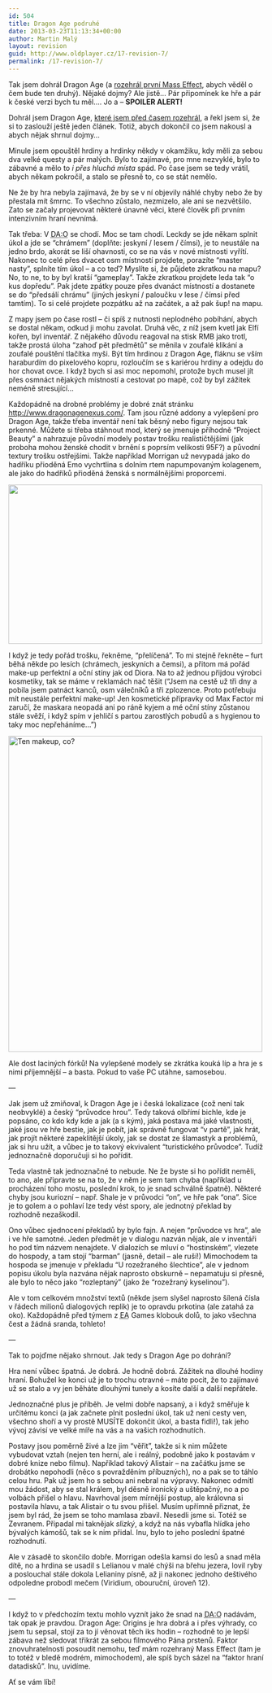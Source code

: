 ```yaml
---
id: 504
title: Dragon Age podruhé
date: 2013-03-23T11:13:34+00:00
author: Martin Malý
layout: revision
guid: http://www.oldplayer.cz/17-revision-7/
permalink: /17-revision-7/
---
```

<div>
  <p>
    Tak jsem dohrál Dragon Age (a <a href="http://www.oldplayer.cz/mass-effect/">rozehrál první Mass Effect</a>, abych věděl o čem bude ten druhý). Nějaké dojmy? Ale jistě&#8230; Pár připomínek ke hře a pár k české verzi bych tu měl&#8230;. Jo a &#8211; <strong>SPOILER ALERT!</strong>
  </p>
  
  <p>
    Dohrál jsem Dragon Age, <a href="http://www.oldplayer.cz/dragon-age-origins/">které jsem před časem rozehrál</a>, a řekl jsem si, že si to zaslouží ještě jeden článek. Totiž, abych dokončil co jsem nakousl a abych nějak shrnul dojmy&#8230;
  </p>
  
  <p>
    Minule jsem opouštěl hrdiny a hrdinky někdy v okamžiku, kdy měli za sebou dva velké questy a pár malých. Bylo to zajímavé, pro mne nezvyklé, bylo to zábavné a mělo to <em>i přes hluchá místa</em> spád. Po čase jsem se tedy vrátil, abych někam pokročil, a stalo se přesně to, co se stát nemělo.
  </p>
  
  <p>
    Ne že by hra nebyla zajímavá, že by se v ní objevily náhlé chyby nebo že by přestala mít šmrnc. To všechno zůstalo, nezmizelo, ale ani se nezvětšilo. Zato se začaly projevovat některé únavné věci, které člověk při prvním intenzivním hraní nevnímá.
  </p>
  
  <p>
    Tak třeba: V <abbr title="Dragon Ages: Origins">DA:O</abbr> se chodí. Moc se tam chodí. Leckdy se jde někam splnit úkol a jde se &#8220;chrámem&#8221; (doplňte: jeskyní / lesem / čímsi), je to neustále na jedno brdo, akorát se liší ohavnosti, co se na vás v nové místnosti vyřítí. Nakonec to celé přes dvacet osm místností projdete, porazíte &#8220;master nasty&#8221;, splníte tím úkol &#8211; a co teď? Myslíte si, že půjdete zkratkou na mapu? No, to ne, to by byl kratší &#8220;gameplay&#8221;. Takže zkratkou projdete leda tak &#8220;o kus dopředu&#8221;. Pak jdete zpátky pouze přes dvanáct místností a dostanete se do &#8220;předsálí chrámu&#8221; (jiných jeskyní / paloučku v lese / čímsi před tamtím). To si celé projdete pozpátku až na začátek, a až pak šup! na mapu.
  </p>
  
  <p>
    Z mapy jsem po čase rostl &#8211; či spíš z nutnosti neplodného pobíhání, abych se dostal někam, odkud ji mohu zavolat. Druhá věc, z níž jsem kvetl jak Elfí kořen, byl inventář. Z nějakého důvodu reagoval na stisk RMB jako trotl, takže prostá úloha &#8220;zahoď pět předmětů&#8221; se měnila v zoufalé klikání a zoufalé pouštění tlačítka myši. Být tím hrdinou z Dragon Age, fláknu se vším haraburdím do pixelového kopru, rozloučím se s kariérou hrdiny a odejdu do hor chovat ovce. I když bych si asi moc nepomohl, protože bych musel jít přes osmnáct nějakých místností a cestovat po mapě, což by byl zážitek neméně stresující&#8230;
  </p>
  
  <p>
    Každopádně na drobné problémy je dobré znát stránku <a href="http://www.dragonagenexus.com/index.php">http://www.dragonagenexus.com/</a>. Tam jsou různé addony a vylepšení pro Dragon Age, takže třeba inventář není tak běsný nebo figury nejsou tak prkenné. Můžete si třeba stáhnout mod, který se jmenuje příhodně &#8220;Project Beauty&#8221; a nahrazuje původní modely postav trošku realističtějšími (jak proboha mohou ženské chodit v brnění s poprsím velikosti 95F?) a původní textury trošku ostřejšími. Takže například Morrigan už nevypadá jako do hadříku přioděná Emo vychrtlina s dolním rtem napumpovaným kolagenem, ale jako do hadříků přioděná ženská s normálnějšími proporcemi.
  </p>
  
  <p>
    <a href="http://www.oldplayer.cz/wp-content/uploads/2011/09/mori-new.jpg"><img class="aligncenter size-full wp-image-18" title="mori-new" src="http://www.oldplayer.cz/wp-content/uploads/2011/09/mori-new.jpg" alt="" width="500" height="313" srcset="https://oldplayer.cz/wp-content/uploads/2011/09/mori-new.jpg 500w, https://oldplayer.cz/wp-content/uploads/2011/09/mori-new-300x187.jpg 300w" sizes="(max-width: 500px) 100vw, 500px" /></a>
  </p>
  
  <p>
    I když je tedy pořád trošku, řekněme, &#8220;přelíčená&#8221;. To mi stejně řekněte &#8211; furt běhá někde po lesích (chrámech, jeskyních a čemsi), a přitom má pořád make-up perfektní a oční stíny jak od Diora. Na to až jednou přijdou výrobci kosmetiky, tak se máme v reklamách nač těšit (&#8220;Jsem na cestě už tři dny a pobila jsem patnáct kanců, osm válečníků a tři zplozence. Proto potřebuju mít neustále perfektní make-up! Jen kosmetické přípravky od Max Factor mi zaručí, že maskara neopadá ani po ráně kyjem a mé oční stíny zůstanou stále svěží, i když spím v jehličí s partou zarostlých pobudů a s hygienou to taky moc nepřeháníme&#8230;&#8221;)
  </p>
  
  <p>
    <a href="http://www.oldplayer.cz/wp-content/uploads/2011/09/morri2.jpg"><img class="aligncenter size-full wp-image-19" title="morri2" src="http://www.oldplayer.cz/wp-content/uploads/2011/09/morri2.jpg" alt="Ten makeup, co?" width="500" height="621" srcset="https://oldplayer.cz/wp-content/uploads/2011/09/morri2.jpg 500w, https://oldplayer.cz/wp-content/uploads/2011/09/morri2-241x300.jpg 241w" sizes="(max-width: 500px) 100vw, 500px" /></a>
  </p>
  
  <p>
    Ale dost laciných fórků! Na vylepšené modely se zkrátka kouká líp a hra je s nimi příjemnější &#8211; a basta. Pokud to vaše PC utáhne, samosebou.
  </p>
  
  <p>
    &#8212;
  </p>
  
  <p>
    Jak jsem už zmiňoval, k Dragon Age je i česká lokalizace (což není tak neobvyklé) a český &#8220;průvodce hrou&#8221;. Tedy taková olbřímí bichle, kde je popsáno, co kdo kdy kde a jak (a s kým), jaká postava má jaké vlastnosti, jaké jsou ve hře bestie, jak je pobít, jak správně fungovat &#8220;v partě&#8221;, jak hrát, jak projít některé zapeklitější úkoly, jak se dostat ze šlamastyk a problémů, jak si hru užít, a vůbec je to takový ekvivalent &#8220;turistického průvodce&#8221;. Tudíž jednoznačně doporučuji si ho pořídit.
  </p>
  
  <p>
    Teda vlastně tak jednoznačné to nebude. Ne že byste si ho pořídit neměli, to ano, ale připravte se na to, že v něm je sem tam chyba (například u procházení toho mostu, poslední krok, to je snad schválně špatně). Některé chyby jsou kuriozní &#8211; např. Shale je v průvodci &#8220;on&#8221;, ve hře pak &#8220;ona&#8221;. Sice je to golem a o pohlaví lze tedy vést spory, ale jednotný překlad by rozhodně nezaškodil.
  </p>
  
  <p>
    Ono vůbec sjednocení překladů by bylo fajn. A nejen &#8220;průvodce vs hra&#8221;, ale i ve hře samotné. Jeden předmět je v dialogu nazván nějak, ale v inventáři ho pod tím názvem nenajdete. V dialozích se mluví o &#8220;hostinském&#8221;, vlezete do hospody, a tam stojí &#8220;barman&#8221; (jasně, detail &#8211; ale ruší!) Mimochodem ta hospoda se jmenuje v překladu &#8220;U rozežraného šlechtice&#8221;, ale v jednom popisu úkolu byla nazvána nějak naprosto obskurně &#8211; nepamatuju si přesně, ale bylo to něco jako &#8220;rozleptaný&#8221; (jako že &#8220;rozežraný kyselinou&#8221;).
  </p>
  
  <p>
    Ale v tom celkovém množství textů (někde jsem slyšel naprosto šílená čísla v řádech milionů dialogových replik) je to opravdu prkotina (ale zatahá za oko). Každopádně před týmem z <abbr title="Electronic Arts">EA</abbr> Games klobouk dolů, to jako všechna čest a žádná sranda, tohleto!
  </p>
  
  <p>
    &#8212;
  </p>
  
  <p>
    Tak to pojďme nějako shrnout. Jak tedy s Dragon Age po dohrání?
  </p>
  
  <p>
    Hra není vůbec špatná. Je dobrá. Je hodně dobrá. Zážitek na dlouhé hodiny hraní. Bohužel ke konci už je to trochu otravné &#8211; máte pocit, že to zajímavé už se stalo a vy jen běháte dlouhými tunely a kosíte další a další nepřátele.
  </p>
  
  <p>
    Jednoznačné plus je příběh. Je velmi dobře napsaný, a i když směřuje k určitému konci (a jak začnete plnit poslední úkol, tak už není cesty ven, všechno shoří a vy prostě MUSÍTE dokončit úkol, a basta fidli!), tak jeho vývoj závisí ve velké míře na vás a na vašich rozhodnutích.
  </p>
  
  <p>
    Postavy jsou poměrně živé a lze jim &#8220;věřit&#8221;, takže si k nim můžete vybudovat vztah (nejen ten herní, ale i reálný, podobně jako k postavám v dobré knize nebo filmu). Například takový Alistair &#8211; na začátku jsme se drobátko nepohodli (něco s povražděním příbuzných), no a pak se to táhlo celou hru. Pak už jsem ho s sebou ani nebral na výpravy. Nakonec odmítl mou žádost, aby se stal králem, byl děsně ironický a uštěpačný, no a po volbách přišel o hlavu. Navrhoval jsem mírnější postup, ale královna si postavila hlavu, a tak Alistair o tu svou přišel. Musím upřímně přiznat, že jsem byl rád, že jsem se toho mamlasa zbavil. Nesedli jsme si. Totéž se Zevranem. Připadal mi taknějak <em>slizký</em>, a když na nás vybafla hlídka jeho bývalých kámošů, tak se k nim přidal. Inu, bylo to jeho poslední špatné rozhodnutí.
  </p>
  
  <p>
    Ale v zásadě to skončilo dobře. Morrigan odešla kamsi do lesů a snad měla dítě, no a hrdina se usadil s Lelianou v malé chýši na břehu jezera, lovil ryby a poslouchal stále dokola Lelianiny písně, až ji nakonec jednoho deštivého odpoledne probodl mečem (Viridium, obouruční, úroveň 12).
  </p>
  
  <p>
    &#8212;
  </p>
  
  <p>
    I když to v předchozím textu mohlo vyznít jako že snad na <abbr title="Dragon Ages: Origins">DA:O</abbr> nadávám, tak opak je pravdou. Dragon Age: Origins je hra dobrá a i přes výhrady, co jsem tu sepsal, stojí za to jí věnovat těch iks hodin &#8211; rozhodně to je lepší zábava než sledovat třikrát za sebou filmového Pána prstenů. Faktor znovuhratelnosti posoudit nemohu, teď mám rozehraný Mass Effect (tam je to totéž v bledě modrém, mimochodem), ale spíš bych sázel na &#8220;faktor hraní datadisků&#8221;. Inu, uvidíme.
  </p>
  
  <p>
    Ať se vám líbí!
  </p>
</div>

<div id="google_plus_one">
  <g:plusone></g:plusone>
</div>

<div id="fb_send_like">
</div>